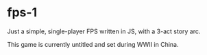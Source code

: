 # fps-1
Just a simple, single-player FPS written in JS, with a 3-act story arc.

This game is currently untitled and set during WWII in China.
